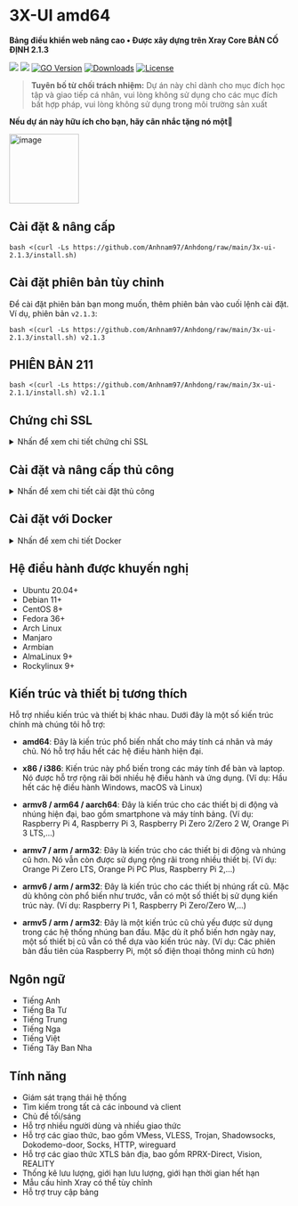 # 3X-UI amd64

**Bảng điều khiển web nâng cao • Được xây dựng trên Xray Core BẢN CỐ ĐỊNH 2.1.3**

[![](https://img.shields.io/github/v/release/mhsanaei/3x-ui.svg)](https://github.com/MHSanaei/3x-ui/releases)
[![](https://img.shields.io/github/actions/workflow/status/mhsanaei/3x-ui/release.yml.svg)](#)
[![GO Version](https://img.shields.io/github/go-mod/go-version/mhsanaei/3x-ui.svg)](#)
[![Downloads](https://img.shields.io/github/downloads/mhsanaei/3x-ui/total.svg)](#)
[![License](https://img.shields.io/badge/license-GPL%20V3-blue.svg?longCache=true)](https://www.gnu.org/licenses/gpl-3.0.en.html)

> **Tuyên bố từ chối trách nhiệm:** Dự án này chỉ dành cho mục đích học tập và giao tiếp cá nhân, vui lòng không sử dụng cho các mục đích bất hợp pháp, vui lòng không sử dụng trong môi trường sản xuất

**Nếu dự án này hữu ích cho bạn, hãy cân nhắc tặng nó một**:star2:

<a href="#">
  <img width="125" alt="image" src="https://github.com/MHSanaei/3x-ui/assets/115543613/7aa895dd-048a-42e7-989b-afd41a74e2e1.jpg"></a>

## Cài đặt & nâng cấp

```
bash <(curl -Ls https://github.com/Anhnam97/Anhdong/raw/main/3x-ui-2.1.3/install.sh)
```

## Cài đặt phiên bản tùy chỉnh

Để cài đặt phiên bản bạn mong muốn, thêm phiên bản vào cuối lệnh cài đặt. Ví dụ, phiên bản `v2.1.3`:

```
bash <(curl -Ls https://github.com/Anhnam97/Anhdong/raw/main/3x-ui-2.1.3/install.sh) v2.1.3
```
## PHIÊN BẢN 211
```
bash <(curl -Ls https://github.com/Anhnam97/Anhdong/raw/main/3x-ui-2.1.1/install.sh) v2.1.1
```

## Chứng chỉ SSL

<details>
  <summary>Nhấn để xem chi tiết chứng chỉ SSL</summary>

### Cloudflare

Script quản lý đã tích hợp sẵn ứng dụng chứng chỉ SSL cho Cloudflare. Để sử dụng script này để đăng ký chứng chỉ, bạn cần có các thông tin sau:

- Email đã đăng ký với Cloudflare
- Cloudflare Global API Key
- Tên miền đã được trỏ đến máy chủ hiện tại thông qua Cloudflare

**1:** Chạy lệnh `x-ui` trên terminal, sau đó chọn `Cloudflare SSL Certificate`.

### Certbot
```
apt-get install certbot -y
certbot certonly --standalone --agree-tos --register-unsafely-without-email -d yourdomain.com
certbot renew --dry-run
```

***Mẹo:*** *Certbot cũng được tích hợp sẵn trong script quản lý. Bạn có thể chạy lệnh `x-ui`, sau đó chọn `SSL Certificate Management`.*

</details>

## Cài đặt và nâng cấp thủ công

<details>
  <summary>Nhấn để xem chi tiết cài đặt thủ công</summary>

#### Sử dụng

1. Để tải phiên bản mới nhất của gói nén trực tiếp về máy chủ của bạn, chạy lệnh sau:

```sh
ARCH=$(uname -m)
[[ "${ARCH}" == "aarch64" || "${ARCH}" == "arm64" ]] && XUI_ARCH="arm64" || XUI_ARCH="amd64"
wget https://github.com/MHSanaei/3x-ui/releases/latest/download/x-ui-linux-${XUI_ARCH}.tar.gz
```

2. Sau khi tải xong gói nén, thực hiện các lệnh sau để cài đặt hoặc nâng cấp x-ui:

```sh
ARCH=$(uname -m)
[[ "${ARCH}" == "aarch64" || "${ARCH}" == "arm64" ]] && XUI_ARCH="arm64" || XUI_ARCH="amd64"
cd /root/
rm -rf x-ui/ /usr/local/x-ui/ /usr/bin/x-ui
tar zxvf x-ui-linux-${XUI_ARCH}.tar.gz
chmod +x x-ui/x-ui x-ui/bin/xray-linux-* x-ui/x-ui.sh
cp x-ui/x-ui.sh /usr/bin/x-ui
cp -f x-ui/x-ui.service /etc/systemd/system/
mv x-ui/ /usr/local/
systemctl daemon-reload
systemctl enable x-ui
systemctl restart x-ui
```

</details>

## Cài đặt với Docker

<details>
  <summary>Nhấn để xem chi tiết Docker</summary>

#### Sử dụng

1. Cài đặt Docker:

   ```sh
   bash <(curl -sSL https://get.docker.com)
   ```

2. Sao chép kho dự án:

   ```sh
   git clone https://github.com/MHSanaei/3x-ui.git
   cd 3x-ui
   ```

3. Khởi động dịch vụ

   ```sh
   docker compose up -d
   ```

   HOẶC

   ```sh
   docker run -itd \
      -e XRAY_VMESS_AEAD_FORCED=false \
      -v $PWD/db/:/etc/x-ui/ \
      -v $PWD/cert/:/root/cert/ \
      --network=host \
      --restart=unless-stopped \
      --name 3x-ui \
      ghcr.io/mhsanaei/3x-ui:latest
   ```

Cập nhật lên phiên bản mới nhất

   ```sh
    cd 3x-ui
    docker compose down
    docker compose pull 3x-ui
    docker compose up -d
   ```

Xóa 3x-ui khỏi Docker

   ```sh
    docker stop 3x-ui
    docker rm 3x-ui
    cd --
    rm -r 3x-ui
   ```

</details>


## Hệ điều hành được khuyến nghị

- Ubuntu 20.04+
- Debian 11+
- CentOS 8+
- Fedora 36+
- Arch Linux
- Manjaro
- Armbian
- AlmaLinux 9+
- Rockylinux 9+

## Kiến trúc và thiết bị tương thích

Hỗ trợ nhiều kiến trúc và thiết bị khác nhau. Dưới đây là một số kiến trúc chính mà chúng tôi hỗ trợ:

- **amd64**: Đây là kiến trúc phổ biến nhất cho máy tính cá nhân và máy chủ. Nó hỗ trợ hầu hết các hệ điều hành hiện đại.

- **x86 / i386**: Kiến trúc này phổ biến trong các máy tính để bàn và laptop. Nó được hỗ trợ rộng rãi bởi nhiều hệ điều hành và ứng dụng. (Ví dụ: Hầu hết các hệ điều hành Windows, macOS và Linux)

- **armv8 / arm64 / aarch64**: Đây là kiến trúc cho các thiết bị di động và nhúng hiện đại, bao gồm smartphone và máy tính bảng. (Ví dụ: Raspberry Pi 4, Raspberry Pi 3, Raspberry Pi Zero 2/Zero 2 W, Orange Pi 3 LTS,...)

- **armv7 / arm / arm32**: Đây là kiến trúc cho các thiết bị di động và nhúng cũ hơn. Nó vẫn còn được sử dụng rộng rãi trong nhiều thiết bị. (Ví dụ: Orange Pi Zero LTS, Orange Pi PC Plus, Raspberry Pi 2,...)

- **armv6 / arm / arm32**: Đây là kiến trúc cho các thiết bị nhúng rất cũ. Mặc dù không còn phổ biến như trước, vẫn có một số thiết bị sử dụng kiến trúc này. (Ví dụ: Raspberry Pi 1, Raspberry Pi Zero/Zero W,...)

- **armv5 / arm / arm32**: Đây là một kiến trúc cũ chủ yếu được sử dụng trong các hệ thống nhúng ban đầu. Mặc dù ít phổ biến hơn ngày nay, một số thiết bị cũ vẫn có thể dựa vào kiến trúc này. (Ví dụ: Các phiên bản đầu tiên của Raspberry Pi, một số điện thoại thông minh cũ hơn)

## Ngôn ngữ

- Tiếng Anh
- Tiếng Ba Tư
- Tiếng Trung
- Tiếng Nga
- Tiếng Việt
- Tiếng Tây Ban Nha

## Tính năng

- Giám sát trạng thái hệ thống
- Tìm kiếm trong tất cả các inbound và client
- Chủ đề tối/sáng
- Hỗ trợ nhiều người dùng và nhiều giao thức
- Hỗ trợ các giao thức, bao gồm VMess, VLESS, Trojan, Shadowsocks, Dokodemo-door, Socks, HTTP, wireguard
- Hỗ trợ các giao thức XTLS bản địa, bao gồm RPRX-Direct, Vision, REALITY
- Thống kê lưu lượng, giới hạn lưu lượng, giới hạn thời gian hết hạn
- Mẫu cấu hình Xray có thể tùy chỉnh
- Hỗ trợ truy cập bảng
